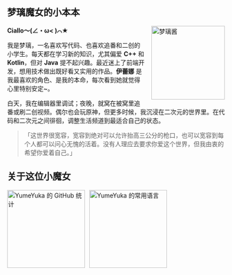 ## 梦璃魔女的小本本

 **Ciallo～(∠・ω< )⌒★**
<img src="img/20251027_003616_upscayl_3x_upscayl-standard-4x.png" alt="梦璃酱" width="170" align="right" style="margin-left: 15px;">


我是梦璃，一名喜欢写代码、也喜欢追番和二创的小学生。每天都在学习新的知识，尤其偏爱 **C++** 和 **Kotlin**，但对 **Java**
提不起兴趣。最近迷上了前端开发，想用技术做出既好看又实用的作品。**伊蕾娜** 是我最喜欢的角色、是我的本命，每次看到她就觉得心里特别安定~。

白天，我在编辑器里调试；夜晚，就窝在被窝里追番或刷二创视频。偶尔也会玩原神，但更多时候，我沉浸在二次元的世界里。在代码和二次元之间徘徊，调整生活频道到最适合自己的状态。

> 「这世界很宽容，宽容到绝对可以允许抬高三公分的枪口，也可以宽容到每个人都可以问心无愧的活着。没有人理应去要求你爱这个世界，但我由衷的希望你爱着自己。」



## 关于这位小魔女 

<!-- 统计和语言卡片并排显示 -->
<div style="display: flex; gap: 10px; flex-wrap: wrap; align-items: center;">
  <!-- GitHub 统计卡片（自动适应深浅主题） -->
  <picture>
    <source media="(prefers-color-scheme: dark)" srcset="https://github-readme-stats-one-bice.vercel.app/api?theme=onedark&username=YumeYuka&show_icons=true&count_private=true&include_all_commits=true&role=OWNER,ORGANIZATION_MEMBER,COLLABORATOR&bg_color=262a2e,31353a&title_color=ff69b4&text_color=ea4c89&icon_color=ffb6d5&border_color=ff69b4">
    <img
      height="180"
      src="https://github-readme-stats-one-bice.vercel.app/api?theme=light&username=YumeYuka&show_icons=true&count_private=true&include_all_commits=true&role=OWNER,ORGANIZATION_MEMBER,COLLABORATOR&bg_color=fff0f6,ffe4ec&title_color=ff69b4&text_color=ea4c89&icon_color=ffb6d5&border_color=ff69b4"
      alt="YumeYuka 的 GitHub 统计"
    />
  </picture>

  <!-- 常用语言卡片（自动适应深浅主题） -->
  <picture>
    <source media="(prefers-color-scheme: dark)" srcset="https://github-readme-stats-one-bice.vercel.app/api/top-langs/?theme=onedark&username=YumeYuka&layout=compact&hide=html,Jupyter%20Notebook,MATLAB&role=OWNER,ORGANIZATION_MEMBER,COLLABORATOR&langs_count=12&bg_color=262a2e,31353a&title_color=ff69b4&text_color=ea4c89&icon_color=ffb6d5&border_color=ff69b4">
    <img
      height="180"
      src="https://github-readme-stats-one-bice.vercel.app/api/top-langs/?theme=light&username=YumeYuka&layout=compact&hide=html,Jupyter%20Notebook,MATLAB&role=OWNER,ORGANIZATION_MEMBER,COLLABORATOR&langs_count=12&bg_color=fff0f6,ffe4ec&title_color=ff69b4&text_color=ea4c89&icon_color=ffb6d5&border_color=ff69b4"
      alt="YumeYuka 的常用语言"
    />
  </picture>
</div>
